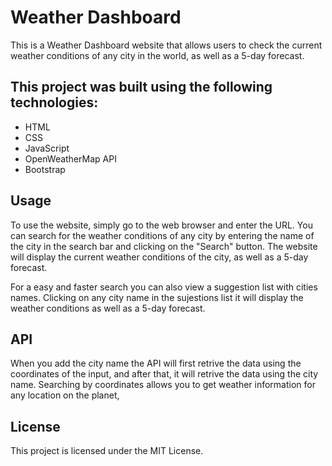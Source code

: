 # Weather Dashboard

This is a Weather Dashboard website that allows users to check the current weather conditions of any city in the world, as well as a 5-day forecast.

## This project was built using the following technologies:

- HTML
- CSS
- JavaScript
- OpenWeatherMap API
- Bootstrap

## Usage
To use the website, simply go to the web browser and enter the URL.
You can search for the weather conditions of any city by entering the name of the city in the search bar and clicking on the "Search" button. The website will display the current weather conditions of the city, as well as a 5-day forecast.

For a easy and faster search you can also view a suggestion list with cities names. Clicking on any city name in the sujestions list it will display the weather conditions as well as a 5-day forecast.

## API 
When you add the city name the API will first retrive the data using the coordinates of the input, and after that, it will retrive the data using the city name. Searching by coordinates allows you to get weather information for any location on the planet,

## License
This project is licensed under the MIT License.

